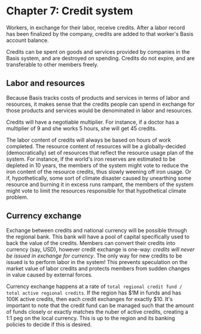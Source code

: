 # Chapter 7: Credit system

Workers, in exchange for their labor, receive credits. After a labor record has been finalized by the company, credits are added to that worker's Basis account balance.

Credits can be spent on goods and services provided by companies in the Basis system, and are destroyed on spending. Credits do not expire, and are transferable to other members freely.

## Labor and resources

Because Basis tracks costs of products and services in terms of labor and resources, it makes sense that the credits people can spend in exchange for those products and services would be denominated in labor and resources.

Credits will have a negotiable multiplier. For instance, if a doctor has a multiplier of 9 and she works 5 hours, she will get 45 credits.

The labor content of credits will always be based on hours of work completed. The resource content of resources will be a globally-decided (democratically) set of resources that reflect the resource usage plan of the system. For instance, if the world's iron reserves are estimated to be depleted in 10 years, the members of the system might vote to reduce the iron content of the resource credits, thus slowly weening off iron usage. Or if, hypothetically, some sort of climate disaster caused by unearthing some resource and burning it in excess runs rampant, the members of the system might vote to limit the resources responsible for that hypothetical climate problem.

## Currency exchange

Exchange between credits and national currency will be possible through the regional bank. This bank will have a pool of capital specifically used to back the value of the credits. Members can convert their credits into currency (say, USD), however credit exchange is one-way: *credits will never be issued in exchange for currency*. The only way for new credits to be issued is to perform labor in the system! This prevents speculation on the market value of labor credits and protects members from sudden changes in value caused by external forces.

Currency exchange happens at a rate of `total regional credit fund / total active regional credits`. If the region has $1M in funds and has 100K active credits, then each credit exchanges for exactly $10. It's important to note that the credit fund can be managed such that the amount of funds closely or exactly matches the nuber of active credits, creating a 1:1 peg on the local currency. This is up to the region and its banking policies to decide if this is desired.

